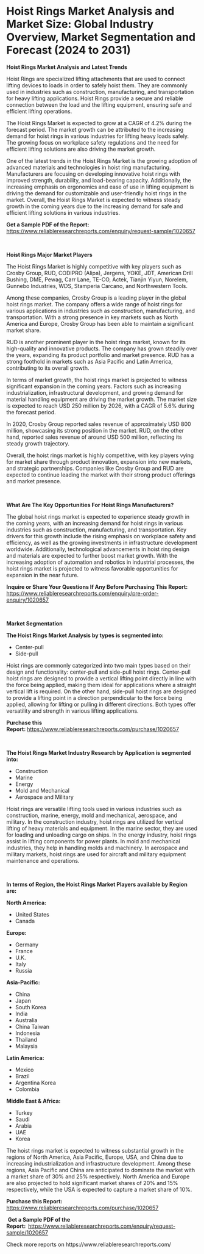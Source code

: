 <p><h1>Hoist Rings Market Analysis and Market Size: Global Industry Overview, Market Segmentation and Forecast (2024 to 2031)</h1></p><p><strong>Hoist Rings Market Analysis and Latest Trends</strong></p>
<p><p>Hoist Rings are specialized lifting attachments that are used to connect lifting devices to loads in order to safely hoist them. They are commonly used in industries such as construction, manufacturing, and transportation for heavy lifting applications. Hoist Rings provide a secure and reliable connection between the load and the lifting equipment, ensuring safe and efficient lifting operations.</p><p>The Hoist Rings Market is expected to grow at a CAGR of 4.2% during the forecast period. The market growth can be attributed to the increasing demand for hoist rings in various industries for lifting heavy loads safely. The growing focus on workplace safety regulations and the need for efficient lifting solutions are also driving the market growth.</p><p>One of the latest trends in the Hoist Rings Market is the growing adoption of advanced materials and technologies in hoist ring manufacturing. Manufacturers are focusing on developing innovative hoist rings with improved strength, durability, and load-bearing capacity. Additionally, the increasing emphasis on ergonomics and ease of use in lifting equipment is driving the demand for customizable and user-friendly hoist rings in the market. Overall, the Hoist Rings Market is expected to witness steady growth in the coming years due to the increasing demand for safe and efficient lifting solutions in various industries.</p></p>
<p><strong>Get a Sample PDF of the Report:&nbsp;</strong> <a href="https://www.reliableresearchreports.com/enquiry/request-sample/1020657">https://www.reliableresearchreports.com/enquiry/request-sample/1020657</a></p>
<p>&nbsp;</p>
<p><strong>Hoist Rings Major Market Players</strong></p>
<p><p>The Hoist Rings Market is highly competitive with key players such as Crosby Group, RUD, CODIPRO (Alipa), Jergens, YOKE, JDT, American Drill Bushing, DME, Pewag, Carr Lane, TE-CO, Actek, Tianjin Yiyun, Norelem, Gunnebo Industries, WDS, Stamperia Carcano, and Northwestern Tools.</p><p>Among these companies, Crosby Group is a leading player in the global hoist rings market. The company offers a wide range of hoist rings for various applications in industries such as construction, manufacturing, and transportation. With a strong presence in key markets such as North America and Europe, Crosby Group has been able to maintain a significant market share.</p><p>RUD is another prominent player in the hoist rings market, known for its high-quality and innovative products. The company has grown steadily over the years, expanding its product portfolio and market presence. RUD has a strong foothold in markets such as Asia Pacific and Latin America, contributing to its overall growth.</p><p>In terms of market growth, the hoist rings market is projected to witness significant expansion in the coming years. Factors such as increasing industrialization, infrastructural development, and growing demand for material handling equipment are driving the market growth. The market size is expected to reach USD 250 million by 2026, with a CAGR of 5.6% during the forecast period.</p><p>In 2020, Crosby Group reported sales revenue of approximately USD 800 million, showcasing its strong position in the market. RUD, on the other hand, reported sales revenue of around USD 500 million, reflecting its steady growth trajectory.</p><p>Overall, the hoist rings market is highly competitive, with key players vying for market share through product innovation, expansion into new markets, and strategic partnerships. Companies like Crosby Group and RUD are expected to continue leading the market with their strong product offerings and market presence.</p></p>
<p>&nbsp;</p>
<p><strong>What Are The Key Opportunities For Hoist Rings Manufacturers?</strong></p>
<p><p>The global hoist rings market is expected to experience steady growth in the coming years, with an increasing demand for hoist rings in various industries such as construction, manufacturing, and transportation. Key drivers for this growth include the rising emphasis on workplace safety and efficiency, as well as the growing investments in infrastructure development worldwide. Additionally, technological advancements in hoist ring design and materials are expected to further boost market growth. With the increasing adoption of automation and robotics in industrial processes, the hoist rings market is projected to witness favorable opportunities for expansion in the near future.</p></p>
<p><strong>Inquire or Share Your Questions If Any Before Purchasing This Report:</strong> <a href="https://www.reliableresearchreports.com/enquiry/pre-order-enquiry/1020657">https://www.reliableresearchreports.com/enquiry/pre-order-enquiry/1020657</a></p>
<p>&nbsp;</p>
<p><strong>Market Segmentation</strong></p>
<p><strong>The Hoist Rings Market Analysis by types is segmented into:</strong></p>
<p><ul><li>Center-pull</li><li>Side-pull</li></ul></p>
<p><p>Hoist rings are commonly categorized into two main types based on their design and functionality: center-pull and side-pull hoist rings. Center-pull hoist rings are designed to provide a vertical lifting point directly in line with the force being applied, making them ideal for applications where a straight vertical lift is required. On the other hand, side-pull hoist rings are designed to provide a lifting point in a direction perpendicular to the force being applied, allowing for lifting or pulling in different directions. Both types offer versatility and strength in various lifting applications.</p></p>
<p><strong>Purchase this Report:&nbsp;</strong><a href="https://www.reliableresearchreports.com/purchase/1020657">https://www.reliableresearchreports.com/purchase/1020657</a></p>
<p>&nbsp;</p>
<p><strong>The Hoist Rings Market Industry Research by Application is segmented into:</strong></p>
<p><ul><li>Construction</li><li>Marine</li><li>Energy</li><li>Mold and Mechanical</li><li>Aerospace and Military</li></ul></p>
<p><p>Hoist rings are versatile lifting tools used in various industries such as construction, marine, energy, mold and mechanical, aerospace, and military. In the construction industry, hoist rings are utilized for vertical lifting of heavy materials and equipment. In the marine sector, they are used for loading and unloading cargo on ships. In the energy industry, hoist rings assist in lifting components for power plants. In mold and mechanical industries, they help in handling molds and machinery. In aerospace and military markets, hoist rings are used for aircraft and military equipment maintenance and operations.</p></p>
<p>&nbsp;</p>
<p><strong>In terms of Region, the Hoist Rings Market Players available by Region are:</strong></p>
<p>
    <p> <strong> North America: </strong>
        <ul>
            <li>United States</li>
            <li>Canada</li>
        </ul>
        </p> 
    <p> <strong> Europe: </strong>
        <ul>
            <li>Germany</li>
            <li>France</li>
            <li>U.K.</li>
            <li>Italy</li>
            <li>Russia</li>
        </ul>
        </p> 
    <p> <strong> Asia-Pacific: </strong>
        <ul>
            <li>China</li>
            <li>Japan</li>
            <li>South Korea</li>
            <li>India</li>
            <li>Australia</li>
            <li>China Taiwan</li>
            <li>Indonesia</li>
            <li>Thailand</li>
            <li>Malaysia</li>
        </ul>
        </p> 
    <p> <strong> Latin America: </strong>
        <ul>
            <li>Mexico</li>
            <li>Brazil</li>
            <li>Argentina Korea</li>
            <li>Colombia</li>
        </ul>
        </p> 
    <p> <strong> Middle East & Africa: </strong>
        <ul>
            <li>Turkey</li>
            <li>Saudi</li>
            <li>Arabia</li>
            <li>UAE</li>
            <li>Korea</li>
        </ul>
    </p>
    </p>
<p><p>The hoist rings market is expected to witness substantial growth in the regions of North America, Asia Pacific, Europe, USA, and China due to increasing industrialization and infrastructure development. Among these regions, Asia Pacific and China are anticipated to dominate the market with a market share of 30% and 25% respectively. North America and Europe are also projected to hold significant market shares of 20% and 15% respectively, while the USA is expected to capture a market share of 10%.</p></p>
<p><strong>Purchase this Report: </strong><a href="https://www.reliableresearchreports.com/purchase/1020657">https://www.reliableresearchreports.com/purchase/1020657</a></p>
<p>&nbsp;<strong>Get a Sample PDF of the Report:&nbsp;&nbsp;</strong><a href="https://www.reliableresearchreports.com/enquiry/request-sample/1020657">https://www.reliableresearchreports.com/enquiry/request-sample/1020657</a></p>
<p><strong></strong></p>
<p>Check more reports on https://www.reliableresearchreports.com/</p>